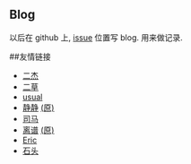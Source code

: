 ## Blog

以后在 github 上, [issue](https://github.com/zhanhongtao/redky-blog/issues) 位置写 blog. 用来做记录.

##友情链接
* [二杰](http://www.cnblogs.com/iancj/)
* [二草](http://www.caoxf.net/)
* [usual](http://meigong.org/)
* [静静](http://jing-ui.com) [(原)](http://blog.sina.com.cn/2010jouick)
* [司马](https://github.com/bravf)
* [离谱](http://jsfiddle.net/user/ganksolo/fiddles/) [(原)](http://www.cnblogs.com/anychem/)
* [Eric](http://www.zuoby.com/)
* [石头](http://jsfiddle.net/user/dashboard/)

